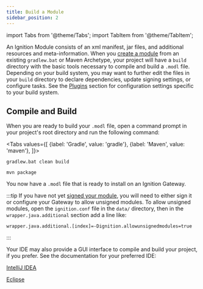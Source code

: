 ```yaml
---
title: Build a Module
sidebar_position: 2
---
```

import Tabs from '@theme/Tabs';
import TabItem from '@theme/TabItem';

An Ignition Module consists of an xml manifest, jar files, and additional resources and meta-information. When you [create a module](create-a-module.md) from an existing `gradlew.bat` or Maven Archetype, your project will have a `build` directory with the basic tools necessary to compile and build a `.modl` file. Depending on your build system, you may want to further edit the files in your `build` directory to declare dependencies, update signing settings, or configure tasks. See the [Plugins](#plugins) section for configuration settings specific to your build system.

## Compile and Build
When you are ready to build your `.modl` file, open a command prompt in your project's root directory and run the following command:

<Tabs
    values={[
        {label: 'Gradle', value: 'gradle'},
        {label: 'Maven', value: 'maven'},
    ]}>
<TabItem value="gradle"><MDXLayout>

```
gradlew.bat clean build
```
</MDXLayout>
</TabItem>
<TabItem value="maven">
<MDXLayout>

```
mvn package
```
</MDXLayout></TabItem>
</Tabs>

You now have a `.modl` file that is ready to install on an Ignition Gateway. 

:::tip
If you have not yet [signed your module](/docs/getting-started/create-a-module/module-signing.md), you will need to either sign it or configure your Gateway to allow unsigned modules. To allow unsigned modules, open the `ignition.conf` file in the `data/` directory, then in the `wrapper.java.additional` section add a line like: 

```
wrapper.java.additional.[index]=-Dignition.allowunsignedmodules=true 
```
:::


Your IDE may also provide a GUI interface to compile and build your project, if you prefer. See the documentation for your preferred IDE: 

[IntelliJ IDEA](https://www.jetbrains.com/help/idea/compiling-applications.html)

[Eclipse](https://www.ibm.com/docs/en/elms/esdr/9.0.1?topic=eclipse-building-projects)


